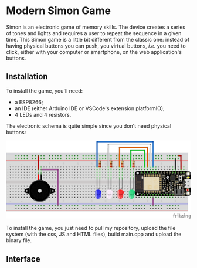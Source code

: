 # Modern Simon Game

Simon is an electronic game of memory skills. The device creates a series of tones and lights and requires a user to repeat the sequence in a given time. This Simon game is a little bit different from the classic one: instead of having physical buttons you can push, you virtual buttons, *i.e.* you need to click, either with your computer or smartphone, on the web application's buttons.

## Installation

To install the game, you'll need:

* a ESP8266;
* an IDE (either Arduino IDE or VSCode's extension platformIO);
* 4 LEDs and 4 resistors.

The electronic schema is quite simple since you don't need physical buttons:

![electronicSchema](img/adafruit_project_webapp.png "Electonic Schema")

To install the game, you just need to pull my repository, upload the file system (with the css, JS and HTML files), build main.cpp and upload the binary file.

## Interface